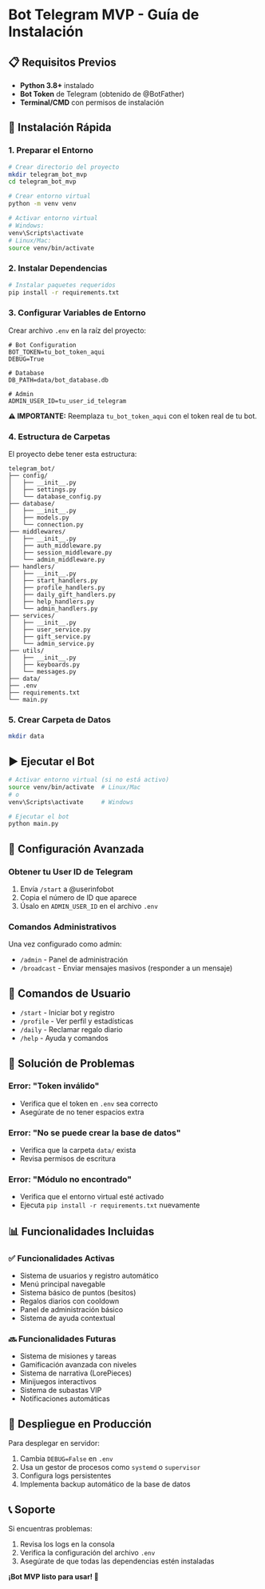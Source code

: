 # Bot Telegram MVP - Guía de Instalación

## 📋 Requisitos Previos

- **Python 3.8+** instalado
- **Bot Token** de Telegram (obtenido de @BotFather)
- **Terminal/CMD** con permisos de instalación

## 🚀 Instalación Rápida

### 1. Preparar el Entorno

```bash
# Crear directorio del proyecto
mkdir telegram_bot_mvp
cd telegram_bot_mvp

# Crear entorno virtual
python -m venv venv

# Activar entorno virtual
# Windows:
venv\Scripts\activate
# Linux/Mac:
source venv/bin/activate
```

### 2. Instalar Dependencias

```bash
# Instalar paquetes requeridos
pip install -r requirements.txt
```

### 3. Configurar Variables de Entorno

Crear archivo `.env` en la raíz del proyecto:

```env
# Bot Configuration
BOT_TOKEN=tu_bot_token_aqui
DEBUG=True

# Database
DB_PATH=data/bot_database.db

# Admin
ADMIN_USER_ID=tu_user_id_telegram
```

**⚠️ IMPORTANTE:** Reemplaza `tu_bot_token_aqui` con el token real de tu bot.

### 4. Estructura de Carpetas

El proyecto debe tener esta estructura:

```
telegram_bot/
├── config/
│   ├── __init__.py
│   ├── settings.py
│   └── database_config.py
├── database/
│   ├── __init__.py
│   ├── models.py
│   └── connection.py
├── middlewares/
│   ├── __init__.py
│   ├── auth_middleware.py
│   ├── session_middleware.py
│   └── admin_middleware.py
├── handlers/
│   ├── __init__.py
│   ├── start_handlers.py
│   ├── profile_handlers.py
│   ├── daily_gift_handlers.py
│   ├── help_handlers.py
│   └── admin_handlers.py
├── services/
│   ├── __init__.py
│   ├── user_service.py
│   ├── gift_service.py
│   └── admin_service.py
├── utils/
│   ├── __init__.py
│   ├── keyboards.py
│   └── messages.py
├── data/
├── .env
├── requirements.txt
└── main.py
```

### 5. Crear Carpeta de Datos

```bash
mkdir data
```

## ▶️ Ejecutar el Bot

```bash
# Activar entorno virtual (si no está activo)
source venv/bin/activate  # Linux/Mac
# o
venv\Scripts\activate     # Windows

# Ejecutar el bot
python main.py
```

## 🔧 Configuración Avanzada

### Obtener tu User ID de Telegram

1. Envía `/start` a @userinfobot
2. Copia el número de ID que aparece
3. Úsalo en `ADMIN_USER_ID` en el archivo `.env`

### Comandos Administrativos

Una vez configurado como admin:
- `/admin` - Panel de administración
- `/broadcast` - Enviar mensajes masivos (responder a un mensaje)

## 📱 Comandos de Usuario

- `/start` - Iniciar bot y registro
- `/profile` - Ver perfil y estadísticas
- `/daily` - Reclamar regalo diario
- `/help` - Ayuda y comandos

## 🐛 Solución de Problemas

### Error: "Token inválido"
- Verifica que el token en `.env` sea correcto
- Asegúrate de no tener espacios extra

### Error: "No se puede crear la base de datos"
- Verifica que la carpeta `data/` exista
- Revisa permisos de escritura

### Error: "Módulo no encontrado"
- Verifica que el entorno virtual esté activado
- Ejecuta `pip install -r requirements.txt` nuevamente

## 📊 Funcionalidades Incluidas

### ✅ Funcionalidades Activas
- Sistema de usuarios y registro automático
- Menú principal navegable
- Sistema básico de puntos (besitos)
- Regalos diarios con cooldown
- Panel de administración básico
- Sistema de ayuda contextual

### 🔜 Funcionalidades Futuras
- Sistema de misiones y tareas
- Gamificación avanzada con niveles
- Sistema de narrativa (LorePieces)
- Minijuegos interactivos
- Sistema de subastas VIP
- Notificaciones automáticas

## 🚀 Despliegue en Producción

Para desplegar en servidor:

1. Cambia `DEBUG=False` en `.env`
2. Usa un gestor de procesos como `systemd` o `supervisor`
3. Configura logs persistentes
4. Implementa backup automático de la base de datos

## 📞 Soporte

Si encuentras problemas:
1. Revisa los logs en la consola
2. Verifica la configuración del archivo `.env`
3. Asegúrate de que todas las dependencias estén instaladas

**¡Bot MVP listo para usar! 🎉**